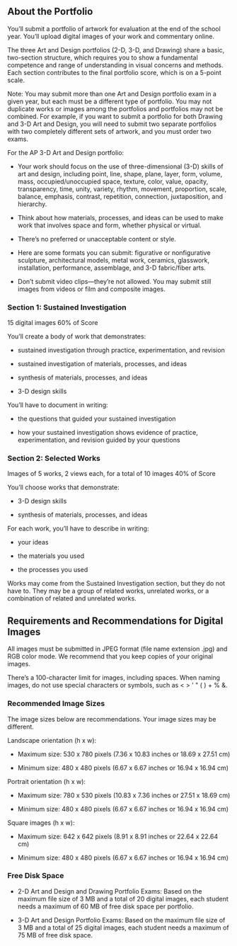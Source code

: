 ## About the Portfolio

You’ll submit a portfolio of artwork for evaluation at the end of the school year. You’ll upload digital images of your work and commentary online.

The three Art and Design portfolios (2-D, 3-D, and Drawing) share a basic, two-section structure, which requires you to show a fundamental competence and range of understanding in visual concerns and methods. Each section contributes to the final portfolio score, which is on a 5-point scale.

Note: You may submit more than one Art and Design portfolio exam in a given year, but each must be a different type of portfolio. You may not duplicate works or images among the portfolios and portfolios may not be combined. For example, if you want to submit a portfolio for both Drawing and 3-D Art and Design, you will need to submit two separate portfolios with two completely different sets of artwork, and you must order two exams.

For the AP 3-D Art and Design portfolio:

-   Your work should focus on the use of three-dimensional (3-D) skills of art and design, including point, line, shape, plane, layer, form, volume, mass, occupied/unoccupied space, texture, color, value, opacity, transparency, time, unity, variety, rhythm, movement, proportion, scale, balance, emphasis, contrast, repetition, connection, juxtaposition, and hierarchy.
    
-   Think about how materials, processes, and ideas can be used to make work that involves space and form, whether physical or virtual.
    
-   There’s no preferred or unacceptable content or style.
    
-   Here are some formats you can submit: figurative or nonfigurative sculpture, architectural models, metal work, ceramics, glasswork, installation, performance, assemblage, and 3-D fabric/fiber arts.
    
-   Don’t submit video clips—they’re not allowed. You may submit still images from videos or film and composite images.
    

  

### Section 1: Sustained Investigation

15 digital images 60% of Score

You’ll create a body of work that demonstrates:

-   sustained investigation through practice, experimentation, and revision
    
-   sustained investigation of materials, processes, and ideas
    
-   synthesis of materials, processes, and ideas
    
-   3-D design skills
    

You’ll have to document in writing:

-   the questions that guided your sustained investigation
    
-   how your sustained investigation shows evidence of practice, experimentation, and revision guided by your questions
    

  

### Section 2: Selected Works

Images of 5 works, 2 views each, for a total of 10 images 40% of Score

You’ll choose works that demonstrate:

-   3-D design skills
    
-   synthesis of materials, processes, and ideas
    

For each work, you’ll have to describe in writing:

-   your ideas
    
-   the materials you used
    
-   the processes you used
    

Works may come from the Sustained Investigation section, but they do not have to. They may be a group of related works, unrelated works, or a combination of related and unrelated works.

  

## Requirements and Recommendations for Digital Images

All images must be submitted in JPEG format (file name extension .jpg) and RGB color mode. We recommend that you keep copies of your original images.

There’s a 100-character limit for images, including spaces. When naming images, do not use special characters or symbols, such as < > ' " ( ) + % &.

### Recommended Image Sizes

The image sizes below are recommendations. Your image sizes may be different.

Landscape orientation (h x w):

-   Maximum size: 530 x 780 pixels (7.36 x 10.83 inches or 18.69 x 27.51 cm)
    
-   Minimum size: 480 x 480 pixels (6.67 x 6.67 inches or 16.94 x 16.94 cm)
    

Portrait orientation (h x w):

-   Maximum size: 780 x 530 pixels (10.83 x 7.36 inches or 27.51 x 18.69 cm)
    
-   Minimum size: 480 x 480 pixels (6.67 x 6.67 inches or 16.94 x 16.94 cm)
    

Square images (h x w):

-   Maximum size: 642 x 642 pixels (8.91 x 8.91 inches or 22.64 x 22.64 cm)
    
-   Minimum size: 480 x 480 pixels (6.67 x 6.67 inches or 16.94 x 16.94 cm)
    

### Free Disk Space

-   2-D Art and Design and Drawing Portfolio Exams: Based on the maximum file size of 3 MB and a total of 20 digital images, each student needs a maximum of 60 MB of free disk space per portfolio.
    
-   3-D Art and Design Portfolio Exams: Based on the maximum file size of 3 MB and a total of 25 digital images, each student needs a maximum of 75 MB of free disk space.
    
